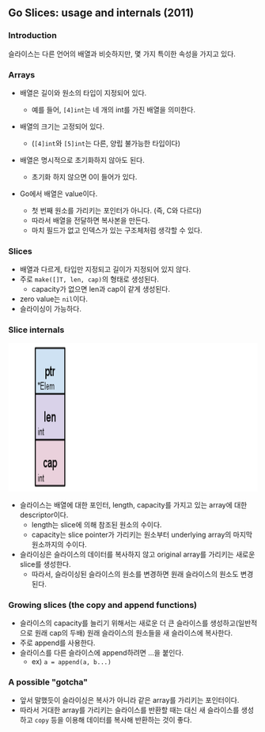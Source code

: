 ## Go Slices: usage and internals (2011)
### Introduction
슬라이스는 다른 언어의 배열과 비슷하지만, 몇 가지 특이한 속성을 가지고 있다.
### Arrays
- 배열은 길이와 원소의 타입이 지정되어 있다.   
    - 예를 들어, `[4]int`는 네 개의 int를 가진 배열을 의미한다.  
- 배열의 크기는 고정되어 있다.  
    - (`[4]int`와 `[5]int`는 다른, 양립 불가능한 타입이다)    
- 배열은 명시적으로 초기화하지 않아도 된다. 
    - 초기화 하지 않으면 0이 들어가 있다.    

- Go에서 배열은 value이다.
    - 첫 번째 원소를 가리키는 포인터가 아니다. (즉, C와 다르다)
    - 따라서 배열을 전달하면 복사본을 만든다.
    - 마치 필드가 없고 인덱스가 있는 구조체처럼 생각할 수 있다.

### Slices
- 배열과 다르게, 타입만 지정되고 길이가 지정되어 있지 않다.
- 주로 `make([]T, len, cap)`의 형태로 생성된다.
    - capacity가 없으면 len과 cap이 같게 생성된다.
- zero value는 `nil`이다.
- 슬라이싱이 가능하다.

### Slice internals
<img src = "https://github.com/eomhs/TIL/blob/main/figures/Slice%20Struct.PNG" width="600" height="300"/>  

- 슬라이스는 배열에 대한 포인터, length, capacity를 가지고 있는 array에 대한 descriptor이다.
    - length는 slice에 의해 참조된 원소의 수이다.
    - capacity는 slice pointer가 가리키는 원소부터 underlying array의 마지막 원소까지의 수이다.
- 슬라이싱은 슬라이스의 데이터를 복사하지 않고 original array를 가리키는 새로운 slice를 생성한다.
    - 따라서, 슬라이싱된 슬라이스의 원소를 변경하면 원래 슬라이스의 원소도 변경된다.

### Growing slices (the copy and append functions)
- 슬라이스의 capacity를 늘리기 위해서는 새로운 더 큰 슬라이스를 생성하고(일반적으로 원래 cap의 두배) 원래 슬라이스의 원소들을 새 슬라이스에 복사한다.
- 주로 append를 사용한다.
- 슬라이스를 다른 슬라이스에 append하려면 ...을 붙인다.
    - ex) `a = append(a, b...)`

### A possible "gotcha"
- 앞서 말했듯이 슬라이싱은 복사가 아니라 같은 array를 가리키는 포인터이다.
- 따라서 거대한 array를 가리키는 슬라이스를 반환할 때는 대신 새 슬라이스를 생성하고 `copy` 등을 이용해 데이터를 복사해 반환하는 것이 좋다.  